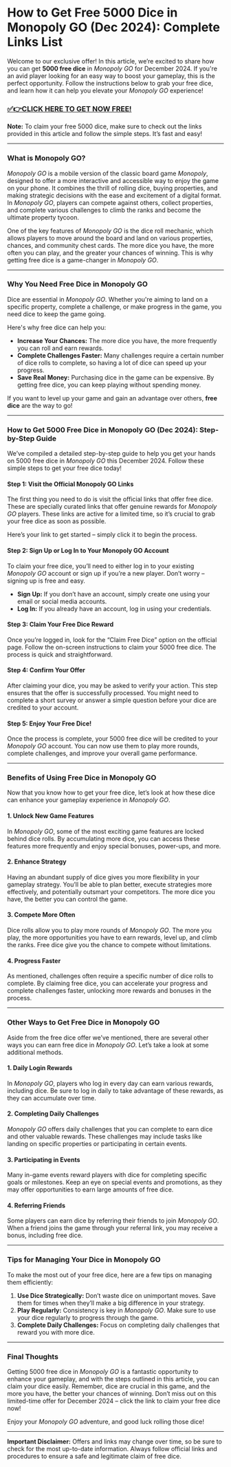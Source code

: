 # How to Get Free 5000 Dice in Monopoly GO (Dec 2024): Complete Links List

Welcome to our exclusive offer! In this article, we’re excited to share how you can get **5000 free dice** in *Monopoly GO* for December 2024. If you're an avid player looking for an easy way to boost your gameplay, this is the perfect opportunity. Follow the instructions below to grab your free dice, and learn how it can help you elevate your *Monopoly GO* experience!

### [✅👉CLICK HERE TO GET NOW FREE!](https://freeforyou.xyz/monopoly/go/)

**Note:** To claim your free 5000 dice, make sure to check out the links provided in this article and follow the simple steps. It’s fast and easy!

---

### What is Monopoly GO?

*Monopoly GO* is a mobile version of the classic board game *Monopoly*, designed to offer a more interactive and accessible way to enjoy the game on your phone. It combines the thrill of rolling dice, buying properties, and making strategic decisions with the ease and excitement of a digital format. In *Monopoly GO*, players can compete against others, collect properties, and complete various challenges to climb the ranks and become the ultimate property tycoon.

One of the key features of *Monopoly GO* is the dice roll mechanic, which allows players to move around the board and land on various properties, chances, and community chest cards. The more dice you have, the more often you can play, and the greater your chances of winning. This is why getting free dice is a game-changer in *Monopoly GO*. 

---

### Why You Need Free Dice in Monopoly GO

Dice are essential in *Monopoly GO*. Whether you're aiming to land on a specific property, complete a challenge, or make progress in the game, you need dice to keep the game going. 

Here's why free dice can help you:
- **Increase Your Chances:** The more dice you have, the more frequently you can roll and earn rewards.
- **Complete Challenges Faster:** Many challenges require a certain number of dice rolls to complete, so having a lot of dice can speed up your progress.
- **Save Real Money:** Purchasing dice in the game can be expensive. By getting free dice, you can keep playing without spending money.

If you want to level up your game and gain an advantage over others, **free dice** are the way to go!

---

### How to Get 5000 Free Dice in Monopoly GO (Dec 2024): Step-by-Step Guide

We’ve compiled a detailed step-by-step guide to help you get your hands on 5000 free dice in *Monopoly GO* this December 2024. Follow these simple steps to get your free dice today!

#### Step 1: Visit the Official Monopoly GO Links
The first thing you need to do is visit the official links that offer free dice. These are specially curated links that offer genuine rewards for *Monopoly GO* players. These links are active for a limited time, so it’s crucial to grab your free dice as soon as possible. 

Here’s your link to get started – simply click it to begin the process.

#### Step 2: Sign Up or Log In to Your Monopoly GO Account
To claim your free dice, you’ll need to either log in to your existing *Monopoly GO* account or sign up if you’re a new player. Don’t worry – signing up is free and easy.

- **Sign Up:** If you don’t have an account, simply create one using your email or social media accounts.
- **Log In:** If you already have an account, log in using your credentials.

#### Step 3: Claim Your Free Dice Reward
Once you’re logged in, look for the “Claim Free Dice” option on the official page. Follow the on-screen instructions to claim your 5000 free dice. The process is quick and straightforward.

#### Step 4: Confirm Your Offer
After claiming your dice, you may be asked to verify your action. This step ensures that the offer is successfully processed. You might need to complete a short survey or answer a simple question before your dice are credited to your account.

#### Step 5: Enjoy Your Free Dice!
Once the process is complete, your 5000 free dice will be credited to your *Monopoly GO* account. You can now use them to play more rounds, complete challenges, and improve your overall game performance.

---

### Benefits of Using Free Dice in Monopoly GO

Now that you know how to get your free dice, let’s look at how these dice can enhance your gameplay experience in *Monopoly GO*.

#### 1. **Unlock New Game Features**
In *Monopoly GO*, some of the most exciting game features are locked behind dice rolls. By accumulating more dice, you can access these features more frequently and enjoy special bonuses, power-ups, and more.

#### 2. **Enhance Strategy**
Having an abundant supply of dice gives you more flexibility in your gameplay strategy. You’ll be able to plan better, execute strategies more effectively, and potentially outsmart your competitors. The more dice you have, the better you can control the game.

#### 3. **Compete More Often**
Dice rolls allow you to play more rounds of *Monopoly GO*. The more you play, the more opportunities you have to earn rewards, level up, and climb the ranks. Free dice give you the chance to compete without limitations.

#### 4. **Progress Faster**
As mentioned, challenges often require a specific number of dice rolls to complete. By claiming free dice, you can accelerate your progress and complete challenges faster, unlocking more rewards and bonuses in the process.

---

### Other Ways to Get Free Dice in Monopoly GO

Aside from the free dice offer we’ve mentioned, there are several other ways you can earn free dice in *Monopoly GO*. Let’s take a look at some additional methods.

#### 1. **Daily Login Rewards**
In *Monopoly GO*, players who log in every day can earn various rewards, including dice. Be sure to log in daily to take advantage of these rewards, as they can accumulate over time.

#### 2. **Completing Daily Challenges**
*Monopoly GO* offers daily challenges that you can complete to earn dice and other valuable rewards. These challenges may include tasks like landing on specific properties or participating in certain events.

#### 3. **Participating in Events**
Many in-game events reward players with dice for completing specific goals or milestones. Keep an eye on special events and promotions, as they may offer opportunities to earn large amounts of free dice.

#### 4. **Referring Friends**
Some players can earn dice by referring their friends to join *Monopoly GO*. When a friend joins the game through your referral link, you may receive a bonus, including free dice.

---

### Tips for Managing Your Dice in Monopoly GO

To make the most out of your free dice, here are a few tips on managing them efficiently:

1. **Use Dice Strategically:** Don’t waste dice on unimportant moves. Save them for times when they’ll make a big difference in your strategy.
2. **Play Regularly:** Consistency is key in *Monopoly GO*. Make sure to use your dice regularly to progress through the game.
3. **Complete Daily Challenges:** Focus on completing daily challenges that reward you with more dice.

---

### Final Thoughts

Getting 5000 free dice in *Monopoly GO* is a fantastic opportunity to enhance your gameplay, and with the steps outlined in this article, you can claim your dice easily. Remember, dice are crucial in this game, and the more you have, the better your chances of winning. Don’t miss out on this limited-time offer for December 2024 – click the link to claim your free dice now!

Enjoy your *Monopoly GO* adventure, and good luck rolling those dice!

---

**Important Disclaimer:** Offers and links may change over time, so be sure to check for the most up-to-date information. Always follow official links and procedures to ensure a safe and legitimate claim of free dice.

